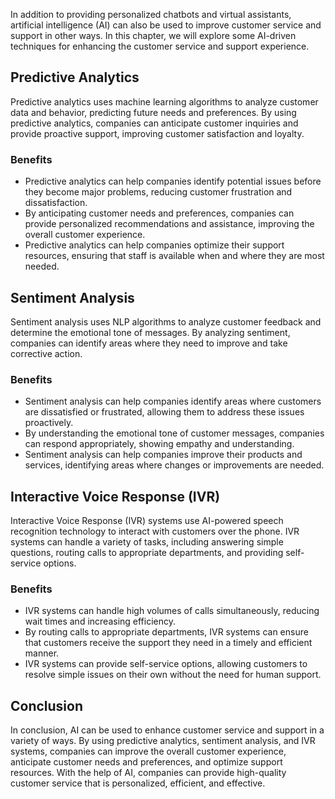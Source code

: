 
In addition to providing personalized chatbots and virtual assistants, artificial intelligence (AI) can also be used to improve customer service and support in other ways. In this chapter, we will explore some AI-driven techniques for enhancing the customer service and support experience.

Predictive Analytics
--------------------

Predictive analytics uses machine learning algorithms to analyze customer data and behavior, predicting future needs and preferences. By using predictive analytics, companies can anticipate customer inquiries and provide proactive support, improving customer satisfaction and loyalty.

### Benefits

* Predictive analytics can help companies identify potential issues before they become major problems, reducing customer frustration and dissatisfaction.
* By anticipating customer needs and preferences, companies can provide personalized recommendations and assistance, improving the overall customer experience.
* Predictive analytics can help companies optimize their support resources, ensuring that staff is available when and where they are most needed.

Sentiment Analysis
------------------

Sentiment analysis uses NLP algorithms to analyze customer feedback and determine the emotional tone of messages. By analyzing sentiment, companies can identify areas where they need to improve and take corrective action.

### Benefits

* Sentiment analysis can help companies identify areas where customers are dissatisfied or frustrated, allowing them to address these issues proactively.
* By understanding the emotional tone of customer messages, companies can respond appropriately, showing empathy and understanding.
* Sentiment analysis can help companies improve their products and services, identifying areas where changes or improvements are needed.

Interactive Voice Response (IVR)
--------------------------------

Interactive Voice Response (IVR) systems use AI-powered speech recognition technology to interact with customers over the phone. IVR systems can handle a variety of tasks, including answering simple questions, routing calls to appropriate departments, and providing self-service options.

### Benefits

* IVR systems can handle high volumes of calls simultaneously, reducing wait times and increasing efficiency.
* By routing calls to appropriate departments, IVR systems can ensure that customers receive the support they need in a timely and efficient manner.
* IVR systems can provide self-service options, allowing customers to resolve simple issues on their own without the need for human support.

Conclusion
----------

In conclusion, AI can be used to enhance customer service and support in a variety of ways. By using predictive analytics, sentiment analysis, and IVR systems, companies can improve the overall customer experience, anticipate customer needs and preferences, and optimize support resources. With the help of AI, companies can provide high-quality customer service that is personalized, efficient, and effective.
